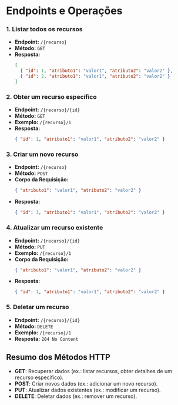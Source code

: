 # Endpoints e Operações

### 1. Listar todos os recursos

- **Endpoint:** `/{recurso}`
- **Método:** `GET`
- **Resposta:**
  ```json
  [
    { "id": 1, "atributo1": "valor1", "atributo2": "valor2" },
    { "id": 2, "atributo1": "valor1", "atributo2": "valor2" }
  ]
  ```

### 2. Obter um recurso específico

- **Endpoint:** `/{recurso}/{id}`
- **Método:** `GET`
- **Exemplo:** `/{recurso}/1`
- **Resposta:**
  ```json
  { "id": 1, "atributo1": "valor1", "atributo2": "valor2" }
  ```

### 3. Criar um novo recurso

- **Endpoint:** `/{recurso}`
- **Método:** `POST`
- **Corpo da Requisição:**
  ```json
  { "atributo1": "valor1", "atributo2": "valor2" }
  ```
- **Resposta:**
  ```json
  { "id": 3, "atributo1": "valor1", "atributo2": "valor2" }
  ```

### 4. Atualizar um recurso existente

- **Endpoint:** `/{recurso}/{id}`
- **Método:** `PUT`
- **Exemplo:** `/{recurso}/1`
- **Corpo da Requisição:**
  ```json
  { "atributo1": "valor1", "atributo2": "valor2" }
  ```
- **Resposta:**
  ```json
  { "id": 1, "atributo1": "valor1", "atributo2": "valor2" }
  ```

### 5. Deletar um recurso

- **Endpoint:** `/{recurso}/{id}`
- **Método:** `DELETE`
- **Exemplo:** `/{recurso}/1`
- **Resposta:** `204 No Content`

## Resumo dos Métodos HTTP

- **GET**: Recuperar dados (ex.: listar recursos, obter detalhes de um recurso específico).
- **POST**: Criar novos dados (ex.: adicionar um novo recurso).
- **PUT**: Atualizar dados existentes (ex.: modificar um recurso).
- **DELETE**: Deletar dados (ex.: remover um recurso).
